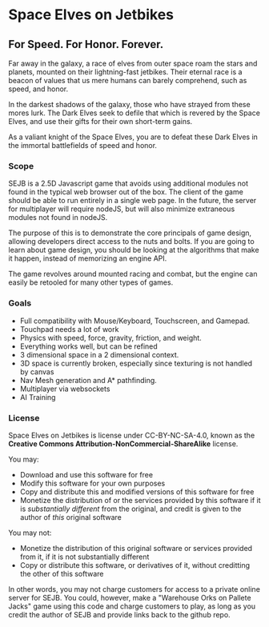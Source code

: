 # Space Elves on Jetbikes
## For Speed. For Honor. Forever.
Far away in the galaxy, a race of elves from outer space roam the stars and planets, mounted on their lightning-fast jetbikes. Their eternal race is a beacon of values that us mere humans can barely comprehend, such as speed, and honor.

In the darkest shadows of the galaxy, those who have strayed from these mores lurk. The Dark Elves seek to defile that which is revered by the Space Elves, and use their gifts for their own short-term gains.

As a valiant knight of the Space Elves, you are to defeat these Dark Elves in the immortal battlefields of speed and honor.

### Scope

SEJB is a 2.5D Javascript game that avoids using additional modules not found in the typical web browser out of the box. The client of the game should be able to run entirely in a single web page. In the future, the server for multiplayer will require nodeJS, but will also minimize extraneous modules not found in nodeJS.

The purpose of this is to demonstrate the core principals of game design, allowing developers direct access to the nuts and bolts. If you are going to learn about game design, you should be looking at the algorithms that make it happen, instead of memorizing an engine API.

The game revolves around mounted racing and combat, but the engine can easily be retooled for many other types of games.

### Goals

- Full compatibility with Mouse/Keyboard, Touchscreen, and Gamepad.
 - Touchpad needs a lot of work
- Physics with speed, force, gravity, friction, and weight.
 - Everything works well, but can be refined
- 3 dimensional space in a 2 dimensional context.
 - 3D space is currently broken, especially since texturing is not handled by canvas
- Nav Mesh generation and A* pathfinding.
- Multiplayer via websockets
- AI Training

### License

Space Elves on Jetbikes is license under CC-BY-NC-SA-4.0, known as the __Creative Commons Attribution-NonCommercial-ShareAlike__ license.

You may:
- Download and use this software for free
- Modify this software for your own purposes
- Copy and distribute this and modified versions of this software for free
- Monetize the distribution of or the services provided by this software if it is _substantially different_ from the original, and credit is given to the author of _this_ original software

You may not:
- Monetize the distribution of this original software or services provided from it, if it is not substantially different
- Copy or distribute this software, or derivatives of it, without creditting the other of this software

In other words, you may not charge customers for access to a private online server for SEJB. You could, however, make a "Warehouse Orks on Pallete Jacks" game using this code and charge customers to play, as long as you credit the author of SEJB and provide links back to the github repo.